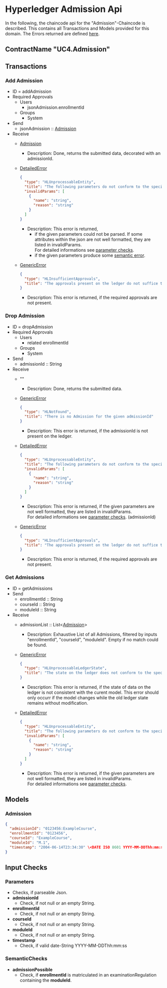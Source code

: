 # Hyperledger Admission Api

In the following, the chaincode api for the "Admission"-Chaincode is described.
This contains all Transactions and Models provided for this domain.
The Errors returned are defined [here](errors.md#Errors).

## ContractName "UC4.Admission"

## Transactions

### Add Admission
- ID = addAdmission
- Required Approvals
  - Users
    - jsonAdmission.enrollmentId
  - Groups
    - System
- Send
    - jsonAdmission :: [Admission](#Admission)
- Receive
    - [Admission](#Admission)
      -  Description: Done, returns the submitted data, decorated with an admissionId.

    - [DetailedError](errors.md#DetailedError) 
      ```json
      {
        "type": "HLUnprocessableEntity",
        "title": "The following parameters do not conform to the specified format",
        "invalidParams": [
          {
            "name": "string",
            "reason": "string"
          }
        ]
      }
      ```
       - Description: This error is returned, 
         - if the given parameters could not be parsed. If some attributes within the json are not well formatted, they are listed in invalidParams.  
            For detailed informations see [parameter checks](#parameterChecks).
         - if the given parameters produce some [semantic error](#semanticChecks).
    
    - [GenericError](errors.md#GenericError) 
      ```json
      {
        "type": "HLInsufficientApprovals",
        "title": "The approvals present on the ledger do not suffice to execute this transaction"
      }
      ```
      - Description: This error is returned, if the required approvals are not present.


### Drop Admission
- ID = dropAdmission
- Required Approvals
  - Users
    - related enrollmentId
  - Groups
    - System
- Send
    - admissionId :: String
- Receive
    - ""
      -  Description: Done, returns the submitted data.

    - [GenericError](errors.md#GenericError) 
      ```json
      {
        "type": "HLNotFound",
        "title": "There is no Admission for the given admissionId"
      }
      ```
      - Description: This error is returned, if the admissionId is not present on the ledger.

    - [DetailedError](errors.md#DetailedError) 
      ```json
      {
        "type": "HLUnprocessableEntity",
        "title": "The following parameters do not conform to the specified format",
        "invalidParams": [
          {
            "name": "string",
            "reason": "string"
          }
        ]
      }
      ```
      - Description: This error is returned, if the given parameters are not well formatted, they are listed in invalidParams.  
      For detailed informations see [parameter checks](#parameterChecks).
      (admissionId)

    - [GenericError](errors.md#GenericError) 
      ```json
      {
        "type": "HLInsufficientApprovals",
        "title": "The approvals present on the ledger do not suffice to execute this transaction"
      }
      ```
      - Description: This error is returned, if the required approvals are not present.


### Get Admissions
- ID = getAdmissions
- Send
    - enrollmentId :: String
    - courseId :: String
    - moduleId :: String
- Receive
    - admissionList :: List\<[Admission](#Admission)\>
      - Description: Exhaustive List of all Admissions, filtered by
      inputs "enrollmentId", "courseId", "moduleId".
      Empty if no match could be found.

    - [GenericError](errors.md#GenericError) 
      ```json
      {
        "type": "HLUnprocessableLedgerState",
        "title": "The state on the ledger does not conform to the specified format"
      }
      ```
      - Description: This error is returned, if the state of data on the ledger is not consistent with the curent model. This error should only occurr if the model changes while the old ledger state remains without modification.

    - [DetailedError](errors.md#DetailedError) 
      ```json
      {
        "type": "HLUnprocessableEntity",
        "title": "The following parameters do not conform to the specified format",
        "invalidParams": [
          {
            "name": "string",
            "reason": "string"
          }
        ]
      }
      ```
      - Description: This error is returned, if the given parameters are not well formatted, they are listed in invalidParams.  
      For detailed informations see [parameter checks](#parameterChecks).

## <a id="Models" />Models

### <a id="Admission" />Admission
```json
{
  "admissionId": "0123456:ExampleCourse",
  "enrollmentId": "0123456",
  "courseId": "ExampleCourse",
  "moduleId": "M.1",
  "timestamp": "2004-06-14T23:34:30" \<DATE ISO 8601 YYYY-MM-DDThh:mm:ss\>
}
```

## <a id="Checks" />Input Checks
### <a id="parameterChecks" />Parameters
- Checks, if parseable Json.
- **admissionId**
  - Check, if not null or an empty String.
- **enrollmentId**
  - Check, if not null or an empty String.
- **courseId**
  - Check, if not null or an empty String.
- **moduleId**
  - Check, if not null or an empty String.
- **timestamp**
  - Check, if valid date-String YYYY-MM-DDThh:mm:ss

### <a id="semanticChecks" />SemanticChecks
- **admissionPossible**
  - Check, if **enrollmentId** is matriculated in an examinationRegulation containing the **moduleId**.
